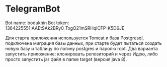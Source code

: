 # TelegramBot

  Bot name: bodukhin
  Bot token: 1364225551:AAEtSAk2BRy0_TxgO21mSRHqlCFP-K5D6JE
  
  Для старта приложения используется Tomcat и база Postgresql, 
  подключена миграция базы данных, при старте будет пытаться создать новую базу
  и таблицу по логину postgres и паролю root.
  Два варианта запустить приложение: клонировать репозиторий и через Идею, 
  либо просто запустить jar файл в папке target (версия java 8).
  